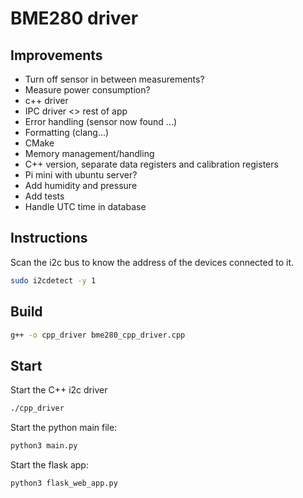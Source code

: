 # BME280 driver

## Improvements

- Turn off sensor in between measurements?
- Measure power consumption?
- c++ driver
- IPC driver <> rest of app
- Error handling (sensor now found ...)
- Formatting (clang...)
- CMake
- Memory management/handling
- C++ version, separate data registers and calibration registers
- Pi mini with ubuntu server?
- Add humidity and pressure
- Add tests
- Handle UTC time in database

## Instructions

Scan the i2c bus to know the address of the devices connected to it. 
```bash
sudo i2cdetect -y 1
```

## Build

```bash
g++ -o cpp_driver bme280_cpp_driver.cpp
```

## Start

Start the C++ i2c driver
```bash
./cpp_driver
```

Start the python main file:
```bash
python3 main.py
```

Start the flask app:
```bash
python3 flask_web_app.py
```

